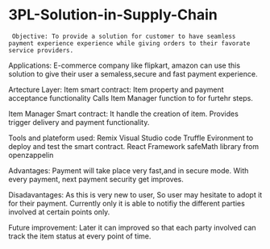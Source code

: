 # 3PL-Solution-in-Supply-Chain
     Objective: To provide a solution for customer to have seamless payment experience experience while giving orders to their favorate service providers.

Applications:
     E-commerce company like flipkart, amazon can use this solution to give their user a semaless,secure and fast payment experience. 


Artecture Layer:
  Item smart contract:
      Item property and payment acceptance functionality
      Calls Item Manager function to for furtehr  steps.
      
  Item Manager Smart contract:
      It handle the creation of item.
      Provides trigger delivery and payment functionality.
      
Tools and plateform used:
  Remix
  Visual Studio code
  Truffle Evironment to deploy and test the smart contract. 
  React Framework 
  safeMath library from openzappelin


Advantages:
  Payment will take place very fast,and in secure mode.
  With every payment, next payment security get improves.

Disadavantages:
  As this  is very new to user, So user may hesitate to adopt it for their payment.
  Currently only it is able to notifiy the different parties involved at certain points only.

Future improvement:
  Later it can improved so that each party involved can track the item status at every point of time.


